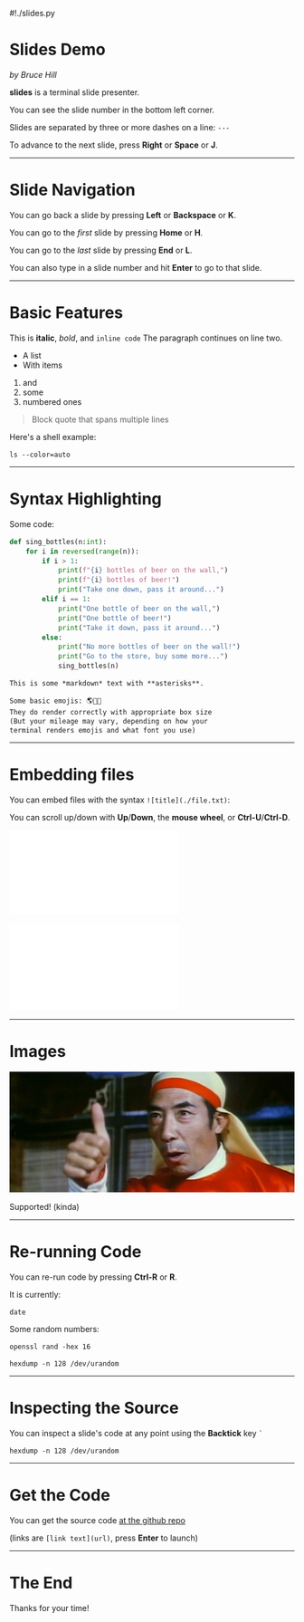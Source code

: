 #!./slides.py

# Slides Demo

*by Bruce Hill*

**slides** is a terminal slide presenter.

You can see the slide number in the bottom left corner.

Slides are separated by three or more dashes on a line: `---`

To advance to the next slide, press **Right** or **Space** or **J**.

---------------------------------------------------------

# Slide Navigation

You can go back a slide by pressing **Left** or **Backspace** or **K**.

You can go to the *first* slide by pressing **Home** or **H**.

You can go to the *last* slide by pressing **End** or **L**.

You can also type in a slide number and hit **Enter** to go to that slide.

---------------------------------------------------------

# Basic Features

This is **italic**, *bold*, and `inline code`
The paragraph continues on line two.

- A list
- With items

1. and
2. some
3. numbered ones

> Block quote
> that spans multiple lines

Here's a shell example:

```run
ls --color=auto
```

---------------------------------------------------------

# Syntax Highlighting

Some code:

```Python
def sing_bottles(n:int):
    for i in reversed(range(n)):
        if i > 1:
            print(f"{i} bottles of beer on the wall,")
            print(f"{i} bottles of beer!")
            print("Take one down, pass it around...")
        elif i == 1:
            print("One bottle of beer on the wall,")
            print("One bottle of beer!")
            print("Take it down, pass it around...")
        else:
            print("No more bottles of beer on the wall!")
            print("Go to the store, buy some more...")
            sing_bottles(n)
```

```markdown
This is some *markdown* text with **asterisks**.
```

```
Some basic emojis: 🌎💨🔥
They do render correctly with appropriate box size
(But your mileage may vary, depending on how your
terminal renders emojis and what font you use)
```

---------------------------------------------------------

# Embedding files

You can embed files with the syntax `![title](./file.txt)`:

You can scroll up/down with **Up**/**Down**, the **mouse wheel**, or **Ctrl-U**/**Ctrl-D**.

![Tale of Genji](genji.txt)

![The source for this presentation](sample.md)

---------------------------------------------------------

# Images

![](thumbsup.jpg)

Supported! (kinda)

---------------------------------------------------------

# Re-running Code

You can re-run code by pressing **Ctrl-R** or **R**.

It is currently:

```run
date
```

Some random numbers:

```run
openssl rand -hex 16
```

```run
hexdump -n 128 /dev/urandom
```

---------------------------------------------------------

# Inspecting the Source

You can inspect a slide's code at any point using
the **Backtick** key `` ` ``

```run
hexdump -n 128 /dev/urandom
```

---------------------------------------------------------

# Get the Code

You can get the source code [at the github repo](https://github.com/bruce-hill/slides)

(links are `[link text](url)`, press **Enter** to launch)

---------------------------------------------------------

# The End

Thanks for your time!
